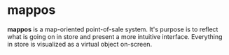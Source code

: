 ﻿# mappos

**mappos** is a map-oriented point-of-sale system. It's purpose is to reflect what is going on in store and present a more intuitive interface. Everything in store is visualized as a virtual object
on-screen.



